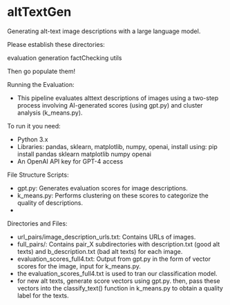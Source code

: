 # altTextGen
Generating alt-text image descriptions with a large language model.

Please establish these directories: 

  evaluation
  generation
  factChecking
  utils

Then go populate them!

Running the Evaluation:
-  This pipeline evaluates alttext descriptions of images using a two-step process involving AI-generated scores (using gpt.py) and cluster analysis (k_means.py). 

To run it you need:
-  Python 3.x
-  Libraries: pandas, sklearn, matplotlib, numpy, openai, install using: pip install pandas sklearn matplotlib numpy openai
-  An OpenAI API key for GPT-4 access



File Structure
Scripts:

-  gpt.py: Generates evaluation scores for image descriptions.
-  k_means.py: Performs clustering on these scores to categorize the quality of descriptions.
-  
Directories and Files:
-  url_pairs/image_description_urls.txt: Contains URLs of images.
-  full_pairs/: Contains pair_X subdirectories with description.txt (good alt texts) and b_description.txt (bad alt texts) for each image.
-  evaluation_scores_full4.txt: Output from gpt.py in the form of vector scores for the image, input for k_means.py.
-  the evaluation_scores_full4.txt is used to tran our classification model.
-  for new alt texts, generate score vectors using gpt.py. then, pass these vectors into the classify_text() function in k_means.py to obtain a quality label for the texts.
